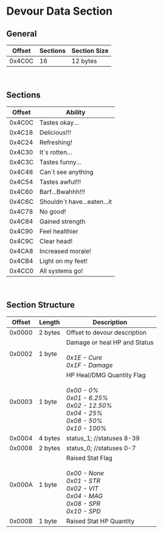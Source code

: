 # Devour Data Section
## General
| Offset        | Sections | Section Size |
| ------------- | ---------| -------------|
| 0x4C0C        | 16       | 12 bytes     |
<br/>

## Sections
| Offset | Ability         |
| ------ | --------------- |
| 0x4C0C | Tastes okay... |
| 0x4C18 | Delicious!!! |
| 0x4C24 | Refreshing! |
| 0x4C30 | It`s rotten... |
| 0x4C3C | Tastes funny... |
| 0x4C48 | Can`t see anything |
| 0x4C54 | Tastes awful!!! |
| 0x4C60 | Barf...Bwahhh!!! |
| 0x4C6C | Shouldn`t have...eaten...it |
| 0x4C78 | No good! |
| 0x4C84 | Gained strength |
| 0x4C90 | Feel healthier |
| 0x4C9C | Clear head! |
| 0x4CA8 | Increased morale! |
| 0x4CB4 | Light on my feet! |
| 0x4CC0 | All systems go! |		 
<br/>

## Section Structure
| Offset        | Length        | Description                         |
| ------------- | --------------| ----------------------------------- |
| 0x0000        | 2 bytes       | Offset to devour description        |
| 0x0002        | 1 byte        | Damage or heal HP and Status _<br/><br/> 0x1E - Cure   <br/> 0x1F - Damage_         |
| 0x0003        | 1 byte        | HP Heal/DMG Quantity Flag _<br/><br/> 0x00 - 0% <br/> 0x01 - 6.25% <br/> 0x02 - 12.50% <br/> 0x04 - 25%<br/> 0x08 - 50%<br/> 0x10 - 100%_                    |
| 0x0004        | 4 bytes       | status_1; //statuses 8-39           |
| 0x0008        | 2 bytes       | status_0; //statuses 0-7            |
| 0x000A        | 1 byte        | Raised Stat Flag _<br/><br/> 0x00 - None <br/> 0x01 - STR <br/> 0x02 - VIT <br/> 0x04 - MAG<br/> 0x08 - SPR<br/> 0x10 - SPD_ |
| 0x000B        | 1 byte        | Raised Stat HP Quantity              |